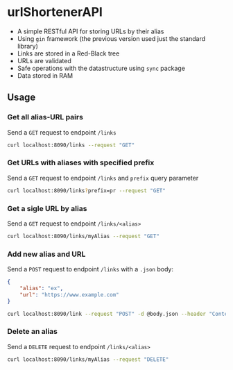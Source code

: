 # urlShortenerAPI

- A simple RESTful API for storing URLs by their alias
- Using `gin` framework (the previous version used just the standard library)
- Links are stored in a Red-Black tree
- URLs are validated
- Safe operations with the datastructure using `sync` package
- Data stored in RAM

## Usage

### Get all alias-URL pairs
Send a `GET` request to endpoint `/links`

```bash
curl localhost:8090/links --request "GET"
```

### Get URLs with aliases with specified prefix
Send a `GET` request to endpoint `/links` and `prefix` query parameter
```bash
curl localhost:8090/links?prefix=pr --request "GET"
```

### Get a sigle URL by alias
Send a `GET` request to endpoint `/links/<alias>`
```bash
curl localhost:8090/links/myAlias --request "GET"
```

### Add new alias and URL
Send a `POST` request to endpoint `/links` with a `.json` body:
```json
{
    "alias": "ex",
    "url": "https://www.example.com"
}
```
```bash
curl localhost:8090/link --request "POST" -d @body.json --header "Content-Type: application/json" 
```

### Delete an alias
Send a `DELETE` request to endpoint `/links/<alias>`
```bash
curl localhost:8090/links/myAlias --request "DELETE"
```